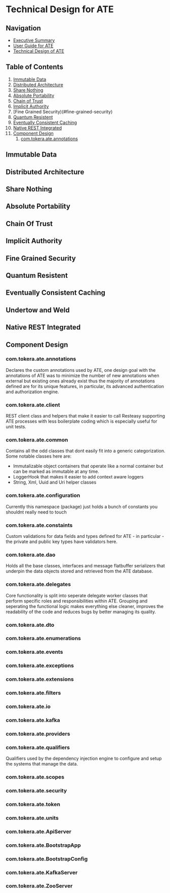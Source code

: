 Technical Design for ATE
========================

## Navigation

- [Executive Summary](../README.md)
- [User Guide for ATE](guide.md)
- [Technical Design of ATE](design.md)

## Table of Contents

1. [Immutable Data](#immutable-data)
2. [Distributed Architecture](#distributed-architecture)
3. [Share Nothing](#share-nothing)
4. [Absolute Portability](#absolute-portability)
5. [Chain of Trust](#chain-of-trust)
6. [Implicit Authority](#implicit-authority)
7. [Fine Grained Security)(#fine-grained-security)
9. [Quantum Resistent](#quantum-resistent)
10. [Eventually Consistent Caching](#eventually-consistent-caching)
11. [Native REST Integrated](#native-rest-integrated)
12. [Component Design](#component-design)
    1. [com.tokera.ate.annotations](#com.tokera.ate.annotations)

## Immutable Data

## Distributed Architecture

## Share Nothing

## Absolute Portability

## Chain Of Trust

## Implicit Authority

## Fine Grained Security

## Quantum Resistent

## Eventually Consistent Caching

## Undertow and Weld

## Native REST Integrated

## Component Design

### com.tokera.ate.annotations

Declares the custom annotations used by ATE, one design goal with the annotations of ATE was to
minimize the number of new annotations when external but existing ones already exist thus the majority
of annotations defined are for its unique features, in particular, its advanced authentication and
authorization engine.

### com.tokera.ate.client

REST client class and helpers that make it easier to call Resteasy supporting ATE processes with less
boilerplate coding which is especially useful for unit tests.

### com.tokera.ate.common

Contains all the odd classes that dont easily fit into a generic categorization. Some notable classes
here are:

- Immutalizable object containers that operate like a normal container but can be marked as immutable at any time.
- LoggerHook that makes it easier to add context aware loggers
- String, Xml, Uuid and Uri helper classes

### com.tokera.ate.configuration

Currently this namespace (package) just holds a bunch of constants you shouldnt really need to touch

### com.tokera.ate.constaints

Custom validations for data fields and types defined for ATE - in particular - the private and public
key types have validators here.

### com.tokera.ate.dao

Holds all the base classes, interfaces and message flatbuffer serializers that underpin the data objects
stored and retrieved from the ATE database.

### com.tokera.ate.delegates

Core functionality is split into seperate delegate worker classes that perform specific roles and
responsibilities within ATE. Grouping and seperating the functional logic makes everything else cleaner,
improves the readability of the code and reduces bugs by better managing its quality.

### com.tokera.ate.dto

### com.tokera.ate.enumerations

### com.tokera.ate.events

### com.tokera.ate.exceptions

### com.tokera.ate.extensions

### com.tokera.ate.filters

### com.tokera.ate.io

### com.tokera.ate.kafka

### com.tokera.ate.providers

### com.tokera.ate.qualifiers

Qualifiers used by the dependency injection engine to configure and setup the systems that manage the
data.

### com.tokera.ate.scopes

### com.tokera.ate.security

### com.tokera.ate.token

### com.tokera.ate.units

### com.tokera.ate.ApiServer

### com.tokera.ate.BootstrapApp

### com.tokera.ate.BootstrapConfig

### com.tokera.ate.KafkaServer

### com.tokera.ate.ZooServer
